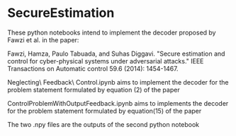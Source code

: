 # SecureEstimation
These python notebooks intend to implement the decoder proposed by Fawzi et al. in the paper:

Fawzi, Hamza, Paulo Tabuada, and Suhas Diggavi. "Secure estimation and control for cyber-physical systems under adversarial attacks." IEEE Transactions on Automatic control 59.6 (2014): 1454-1467.

Neglecting\ Feedback\ Control.ipynb aims to implement the decoder for the problem statement formulated by equation (2) of the paper

ControlProblemWithOutputFeedback.ipynb aims to implements the decoder for the problem statement formulated by equation(15) of the paper

The two .npy files are the outputs of the second python notebook
